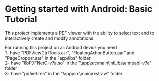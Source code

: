 Getting started with Android: Basic Tutorial
===================

This project implements a PDF viewer with the ability to select text and to interactively create and modify annotations.

For running this project on an Android device you need<br>
1- have "PDFViewCtrlTools.aar", "FloatingActionButton.aar" and "PageCropper.aar" in the "app\libs\" folder<br>
2- have "libPDFNetC-v7a.so" in the "\app\src\main\jniLibs\armeabi-v7a\" folder<br>
3- have "pdfnet.res" in the "\app\src\main\res\raw" folder
